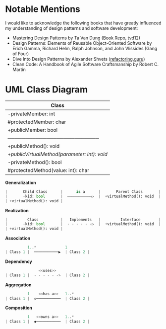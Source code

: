 # Notable Mentions
I would like to acknowledge the following books that have greatly influenced my understanding of design patterns and software development:
- Mastering Design Patterns by Ta Van Dung ([Book Repo](https://github.com/tvd12/master-design-patterns), [tvd12](https://tvd12.com/design-pattern/))
- Design Patterns: Elements of Reusable Object-Oriented Software by Erich Gamma, Richard Helm, Ralph Johnson, and John Vlissides (Gang of Four)
- Dive Into Design Patterns by Alexander Shvets ([refactoring.guru](https://refactoring.guru/))
- Clean Code: A Handbook of Agile Software Craftsmanship by Robert C. Martin

# UML Class Diagram

| **Class**   |
|--------|
| -privateMember: int   |
| #protectedMember: char  |
| +publicMember: bool |
|──────────────────────────|
| +publicMethod(): void  |
| +_publicVirtualMethod(parameter: int): void_  |
| -privateMethod(): bool |
| #protectedMethod(value: int): char |

**Generalization**
```python
|       Child Class      |      is a      |       Parent Class       |
|       -kid: bool       |  ───────────▷  |  +virtualMethod(): void  |
| +virtualMethod(): void |
```

**Realization**
```python
|         Class          |   Implements   |         Interface        |
|       -kid: bool       |  - - - - - -▷  |  +virtualMethod(): void  |
| +virtualMethod(): void |
```

**Association**
```python
          1..*             1
| Class 1 |  ───────────▶  | Class 2 |

```

**Dependency**
```python
               <<uses>>
| Class 1 |  - - - - - ->  | Class 2 |

```

**Aggregation**
```python
          1    <<has a>>   1..*
| Class 1 |  ◇───────────  | Class 2 |

```

**Composition**
```python
          1   <<owns a>>   1..*
| Class 1 |  ◆───────────  | Class 2 |

```
